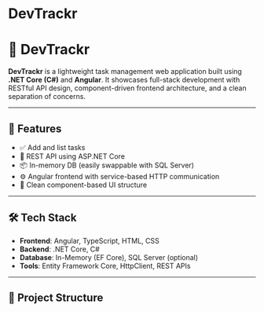 # DevTrackr
# 📝 DevTrackr

**DevTrackr** is a lightweight task management web application built using **.NET Core (C#)** and **Angular**. It showcases full-stack development with RESTful API design, component-driven frontend architecture, and a clean separation of concerns.

---

## 🚀 Features

- ✅ Add and list tasks
- 📡 REST API using ASP.NET Core
- 📦 In-memory DB (easily swappable with SQL Server)
- ⚙️ Angular frontend with service-based HTTP communication
- 🧩 Clean component-based UI structure

---

## 🛠️ Tech Stack

- **Frontend**: Angular, TypeScript, HTML, CSS
- **Backend**: .NET Core, C#
- **Database**: In-Memory (EF Core), SQL Server (optional)
- **Tools**: Entity Framework Core, HttpClient, REST APIs

---

## 📂 Project Structure

